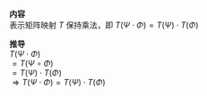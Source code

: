 **内容**    
表示矩阵映射 $T$ 保持乘法，即 $T(\Psi\cdot\Phi)=T(\Psi)\cdot T(\Phi)$     
    
**推导**    
 $T(\Psi\cdot\Phi)$     
 $=T(\Psi\circ\Phi)$     
 $=T(\Psi)\cdot T(\Phi)$     
 $\Rightarrow T(\Psi\cdot\Phi)=T(\Psi)\cdot T(\Phi)$     
